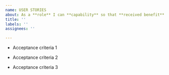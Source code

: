 ```yaml
---
name: USER STORIES
about: As a **role** I can **capability** so that **received benefit**
title: ''
labels: ''
assignees: ''

---
```


- Acceptance criteria 1

- Acceptance criteria 2

- Acceptance criteria 3
